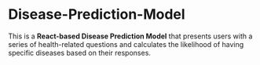 # Disease-Prediction-Model
This is a **React-based Disease Prediction Model** that presents users with a series of health-related questions and calculates the likelihood of having specific diseases based on their responses.
